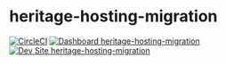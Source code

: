 # heritage-hosting-migration

[![CircleCI](https://circleci.com/gh/vic-tag/heritage-hosting-migration.svg?style=shield)](https://circleci.com/gh/vic-tag/heritage-hosting-migration)
[![Dashboard heritage-hosting-migration](https://img.shields.io/badge/dashboard-heritage_hosting_migration-yellow.svg)](https://dashboard.pantheon.io/sites/9ba7b45c-a561-4373-9d81-2bb10023ab5c#dev/code)
[![Dev Site heritage-hosting-migration](https://img.shields.io/badge/site-heritage_hosting_migration-blue.svg)](http://dev-heritage-hosting-migration.pantheonsite.io/)